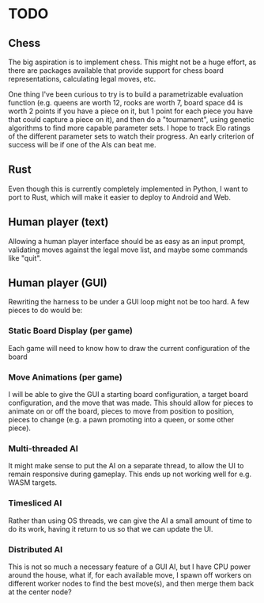 # TODO

## Chess
The big aspiration is to implement chess. This might not be a huge
effort, as there are packages available that provide support for chess
board representations, calculating legal moves, etc.

One thing I've been curious to try is to build a parametrizable
evaluation function (e.g. queens are worth 12, rooks are worth 7,
board space d4 is worth 2 points if you have a piece on it, but 1
point for each piece you have that could capture a piece on it), and
then do a "tournament", using genetic algorithms to find more capable
parameter sets. I hope to track Elo ratings of the different
parameter sets to watch their progress. An early criterion of success
will be if one of the AIs can beat me.


## Rust
Even though this is currently completely implemented in Python, I want
to port to Rust, which will make it easier to deploy to Android and
Web.


## Human player (text)
Allowing a human player interface should be as easy as an input
prompt, validating moves against the legal move list, and maybe some
commands like "quit".


## Human player (GUI)
Rewriting the harness to be under a GUI loop might not be too hard. A
few pieces to do would be:

### Static Board Display (per game)
Each game will need to know how to draw the current configuration of
the board

### Move Animations (per game)
I will be able to give the GUI a starting board configuration, a
target board configuration, and the move that was made. This should
allow for pieces to animate on or off the board, pieces to move from
position to position, pieces to change (e.g. a pawn promoting into a
queen, or some other piece).

### Multi-threaded AI
It might make sense to put the AI on a separate thread, to allow the
UI to remain responsive during gameplay. This ends up not working well
for e.g. WASM targets.

### Timesliced AI
Rather than using OS threads, we can give the AI a small amount of
time to do its work, having it return to us so that we can update the
UI.

### Distributed AI
This is not so much a necessary feature of a GUI AI, but I have CPU
power around the house, what if, for each available move, I spawn off
workers on different worker nodes to find the best move(s), and then
merge them back at the center node?

